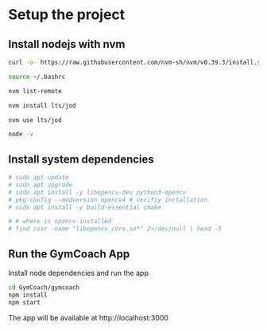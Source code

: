 # Setup the project

## Install nodejs with nvm

```bash
curl -o- https://raw.githubusercontent.com/nvm-sh/nvm/v0.39.3/install.sh | bash

source ~/.bashrc

nvm list-remote

nvm install lts/jod

nvm use lts/jod

node -v
```

## Install system dependencies

```bash
# sudo apt update
# sudo apt upgrade
# sudo apt install -y libopencv-dev python3-opencv
# pkg-config --modversion opencv4 # verifiy installation
# sudo apt install -y build-essential cmake

# # where is opencv installed
# find /usr -name "libopencv_core.so*" 2>/dev/null | head -5
```

## Run the GymCoach App

Install node dependencies and run the app
```bash
cd GymCoach/gymcoach
npm install
npm start
```

The app will be available at http://localhost:3000
